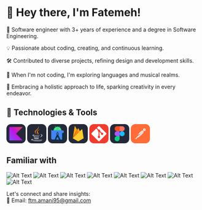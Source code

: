 # 👋 Hey there, I'm Fatemeh!

🚀 Software engineer with 3+ years of experience and a degree in Software Engineering.

💡 Passionate about coding, creating, and continuous learning.

🛠️ Contributed to diverse projects, refining design and development skills.

🎵 When I'm not coding, I'm exploring languages and musical realms.

🌌 Embracing a holistic approach to life, sparking creativity in every endeavor.

## 🔧 Technologies & Tools

<img src="https://raw.githubusercontent.com/tandpfun/skill-icons/59059d9d1a2c092696dc66e00931cc1181a4ce1f/icons/Kotlin-Dark.svg" alt="Alt Text" width="50"/> <img src="https://raw.githubusercontent.com/tandpfun/skill-icons/59059d9d1a2c092696dc66e00931cc1181a4ce1f/icons/Java-Dark.svg" alt="Alt Text" width="50"/> <img src="https://raw.githubusercontent.com/tandpfun/skill-icons/59059d9d1a2c092696dc66e00931cc1181a4ce1f/icons/AndroidStudio-Dark.svg" alt="Alt Text" width="50"/> <img src="https://raw.githubusercontent.com/tandpfun/skill-icons/59059d9d1a2c092696dc66e00931cc1181a4ce1f/icons/Firebase-Dark.svg" alt="Alt Text" width="50"/> <img src="https://raw.githubusercontent.com/tandpfun/skill-icons/59059d9d1a2c092696dc66e00931cc1181a4ce1f/icons/Git.svg" alt="Alt Text" width="50"/> <img src="https://raw.githubusercontent.com/tandpfun/skill-icons/59059d9d1a2c092696dc66e00931cc1181a4ce1f/icons/Figma-Dark.svg" alt="Alt Text" width="50"/> <img src="https://raw.githubusercontent.com/tandpfun/skill-icons/59059d9d1a2c092696dc66e00931cc1181a4ce1f/icons/Postman.svg" alt="Alt Text" width="50"/>

## Familiar with
<img src="https://cdn.jsdelivr.net/gh/devicons/devicon/icons/dart/dart-original.svg" alt="Alt Text" width="30"/> <img src="https://cdn.jsdelivr.net/gh/devicons/devicon/icons/flutter/flutter-original.svg" alt="Alt Text" width="30"/> <img src="https://cdn.jsdelivr.net/gh/devicons/devicon/icons/python/python-original.svg" alt="Alt Text" width="30"/> <img src="https://cdn.jsdelivr.net/gh/devicons/devicon/icons/javascript/javascript-original.svg" alt="Alt Text" width="30"/> <img src="https://cdn.jsdelivr.net/gh/devicons/devicon/icons/vuejs/vuejs-original.svg" alt="Alt Text" width="30"/> <img src="https://cdn.jsdelivr.net/gh/devicons/devicon/icons/html5/html5-original.svg" alt="Alt Text" width="30"/> <img src="https://cdn.jsdelivr.net/gh/devicons/devicon/icons/css3/css3-original.svg" alt="Alt Text" width="30"/> <img src="https://cdn.jsdelivr.net/gh/devicons/devicon/icons/vscode/vscode-original.svg" alt="Alt Text" width="30"/>
             

Let's connect and share insights:<br/>📧 Email: ftm.amani95@gmail.com
          
